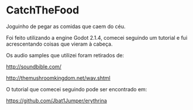 # CatchTheFood
Joguinho de pegar as comidas que caem do céu.


Foi feito utilizando a engine Godot 2.1.4, comecei seguindo um tutorial e fui acrescentando coisas que vieram à cabeça.

Os audio samples que utilizei foram retirados de:

http://soundbible.com/

http://themushroomkingdom.net/wav.shtml

O tutorial que comecei seguindo pode ser encontrado em:

https://github.com/Jbat1Jumper/erythrina
